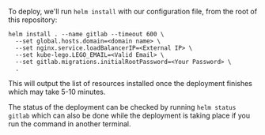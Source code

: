 To deploy, we'll run `helm install` with our configuration file, from the
root of this repository:

```
helm install . --name gitlab --timeout 600 \
  --set global.hosts.domain=<domain name> \
  --set nginx.service.loadBalancerIP=<External IP> \
  --set kube-lego.LEGO_EMAIL=<Valid Email> \
  --set gitlab.migrations.initialRootPassword=<Your Password> \
  .
```

This will output the list of resources installed once the deployment finishes which may take 5-10 minutes.

The status of the deployment can be checked by running `helm status gitlab` which can also be done while
the deployment is taking place if you run the command in another terminal.
